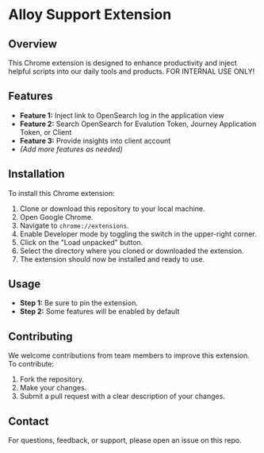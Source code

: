 # Alloy Support Extension

## Overview
This Chrome extension is designed to enhance productivity and inject helpful scripts into our daily tools and products. FOR INTERNAL USE ONLY!

## Features
- **Feature 1:** Inject link to OpenSearch log in the application view
- **Feature 2:** Search OpenSearch for Evalution Token, Journey Application Token, or Client
- **Feature 3:** Provide insights into client account
- *(Add more features as needed)*

## Installation
To install this Chrome extension:
1. Clone or download this repository to your local machine.
2. Open Google Chrome.
3. Navigate to `chrome://extensions`.
4. Enable Developer mode by toggling the switch in the upper-right corner.
5. Click on the "Load unpacked" button.
6. Select the directory where you cloned or downloaded the extension.
7. The extension should now be installed and ready to use.

## Usage
- **Step 1:** Be sure to pin the extension.
- **Step 2:** Some features will be enabled by default

## Contributing
We welcome contributions from team members to improve this extension. To contribute:
1. Fork the repository.
2. Make your changes.
3. Submit a pull request with a clear description of your changes.

## Contact
For questions, feedback, or support, please open an issue on this repo.

